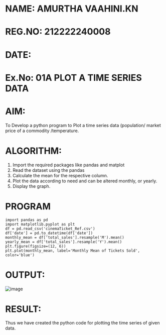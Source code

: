 # NAME: AMURTHA VAAHINI.KN
# REG.NO: 212222240008
# DATE:
# Ex.No: 01A PLOT A TIME SERIES DATA


# AIM:
To Develop a python program to Plot a time series data (population/ market price of a commodity
/temperature.
# ALGORITHM:
1. Import the required packages like pandas and matplot
2. Read the dataset using the pandas
3. Calculate the mean for the respective column.
4. Plot the data according to need and can be altered monthly, or yearly.
5. Display the graph.
# PROGRAM
```
import pandas as pd
import matplotlib.pyplot as plt
df = pd.read_csv('cinemaTicket_Ref.csv')
df['date'] = pd.to_datetime(df['date'])
monthly_mean = df['total_sales'].resample('M').mean()
yearly_mean = df['total_sales'].resample('Y').mean()
plt.figure(figsize=(12, 6))
plt.plot(monthly_mean, label='Monthly Mean of Tickets Sold', color='blue')
```

# OUTPUT:
![image](https://github.com/user-attachments/assets/7d1a5b47-fcc1-465e-bd26-1ca2951cb3df)







# RESULT:
Thus we have created the python code for plotting the time series of given data.
